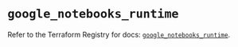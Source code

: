 # `google_notebooks_runtime`

Refer to the Terraform Registry for docs: [`google_notebooks_runtime`](https://registry.terraform.io/providers/hashicorp/google-beta/6.29.0/docs/resources/google_notebooks_runtime).
